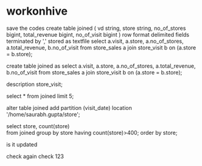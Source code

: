 # workonhive
save the codes
create table joined
(
vd string,
store string,
no_of_stores bigint,
total_revenue bigint,
no_of_visit bigint
)
row format delimited fields terminated by ','
stored as textfile
select a.visit, a.store, a.no_of_stores, a.total_revenue, b.no_of_visit
from store_sales a join store_visit b
on (a.store = b.store);

create table joined as
select a.visit, a.store, a.no_of_stores, a.total_revenue, b.no_of_visit
from store_sales a join store_visit b
on (a.store = b.store);

description store_visit;

select * 
from joined
limit 5;

alter table joined
add partition (visit_date)
location '/home/saurabh.gupta/store';

select store, count(store)  
from joined
group by store
having count(store)>400;
order by store;

is it updated 

check again
check 123
